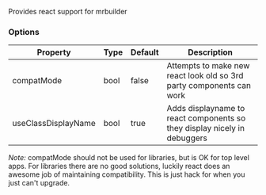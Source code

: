 Provides react support for mrbuilder

### Options
| Property      | Type       | Default      | Description                      |
| ------------- | -----------| -------------| ---------------------------------|
| compatMode    | bool       | false        | Attempts to make new react look old so 3rd party components can work |
| useClassDisplayName | bool | true         | Adds displayname to react components so they display nicely in debuggers|

_Note:_ compatMode should not be used for libraries, but is OK for top level
apps.   For libraries there are no good solutions, luckily react does an awesome
job of maintaining compatibility.   This is just hack for when you just can't
upgrade.

